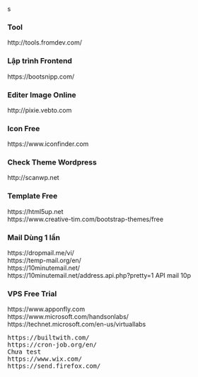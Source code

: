 s
<h3>Tool</h3>
	http://tools.fromdev.com/ <br>
<h3>Lập trình Frontend</h3>
	https://bootsnipp.com/ <br>
<h3>Editer Image Online</h3>
	http://pixie.vebto.com <br>
<h3>Icon Free</h3>
	https://www.iconfinder.com <br>
<h3>Check Theme Wordpress</h3>
	http://scanwp.net <br>
<h3>Template Free</h3>
	https://html5up.net <br>
	https://www.creative-tim.com/bootstrap-themes/free <br>
<h3>Mail Dùng 1 lần</h3>
	https://dropmail.me/vi/ <br>
	https://temp-mail.org/en/ <br>
	https://10minutemail.net/ <br>
	https://10minutemail.net/address.api.php?pretty=1 API mail 10p <br>
<h3>VPS Free Trial</h3>
	https://www.apponfly.com <br>
	https://www.microsoft.com/handsonlabs/<br>
	https://technet.microsoft.com/en-us/virtuallabs <br>
<pre>
https://builtwith.com/
https://cron-job.org/en/
Chưa test
https://www.wix.com/
https://send.firefox.com/
</pre>